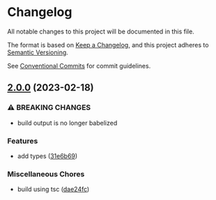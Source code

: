 # Changelog

All notable changes to this project will be documented in this file.

The format is based on [Keep a Changelog](https://keepachangelog.com/en/1.0.0/), and this project
adheres to [Semantic Versioning](https://semver.org/spec/v2.0.0.html).

See [Conventional Commits](https://conventionalcommits.org) for commit guidelines.

## [2.0.0](https://github.com/jneander/a11y-react/compare/v1.0.2...v2.0.0) (2023-02-18)

### ⚠ BREAKING CHANGES

- build output is no longer babelized

### Features

- add types
  ([31e6b69](https://github.com/jneander/a11y-react/commit/31e6b69e85d649ef2d4ec7f036e3c04faf4c12df))

### Miscellaneous Chores

- build using tsc
  ([dae24fc](https://github.com/jneander/a11y-react/commit/dae24fc1a9d581b645bcc26b3c541d3e6ab09a05))
